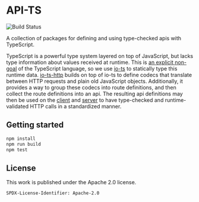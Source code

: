 # API-TS

![Build Status](https://github.com/BitGo/api-ts/actions/workflows/ci.yml/badge.svg?branch=master)

A collection of packages for defining and using type-checked apis with TypeScript.

TypeScript is a powerful type system layered on top of JavaScript, but lacks type
information about values received at runtime. This is [an explicit non-goal] of the
TypeScript language, so we use [io-ts] to statically type this runtime data.
[io-ts-http] builds on top of io-ts to define codecs that translate between HTTP
requests and plain old JavaScript objects. Additionally, it provides a way to group
these codecs into route definitions, and then collect the route definitions into an api.
The resulting api definitions may then be used on the [client] and [server] to have
type-checked and runtime-validated HTTP calls in a standardized manner.

[an explicit non-goal]:
  https://github.com/Microsoft/TypeScript/wiki/TypeScript-Design-Goals#non-goals
[io-ts]: https://github.com/gcanti/io-ts
[io-ts-http]: packages/io-ts-http/README.md
[client]: packages/superagent-wrapper/README.md
[server]: packages/express-wrapper/README.md

## Getting started

```sh
npm install
npm run build
npm test
```

## License

This work is published under the Apache 2.0 license.

`SPDX-License-Identifier: Apache-2.0`
